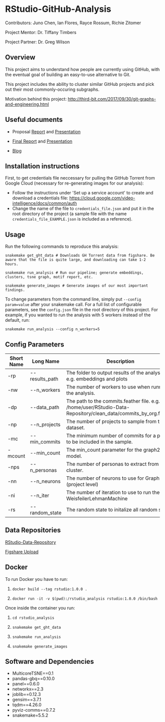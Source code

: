 # RStudio-GitHub-Analysis

Contributors: Juno Chen, Ian Flores, Rayce Rossum, Richie Zitomer

Project Mentor: Dr. Tiffany Timbers

Project Partner: Dr. Greg Wilson

## Overview

This project aims to understand how people are currently using GitHub, with the eventual goal of building an easy-to-use alternative to Git.

This project includes the ability to cluster similar GitHub projects and pick out their most commonly-occuring subgraphs.

Motivation behind this project: http://third-bit.com/2017/09/30/git-graphs-and-engineering.html

## Useful documents

- Proposal [Report](https://github.com/UBC-MDS/RStudio-GitHub-Analysis/blob/master/docs/proposal_presentation/proposal_report_final.pdf) and [Presentation](https://github.com/UBC-MDS/RStudio-GitHub-Analysis/blob/master/docs/proposal_presentation/proposal_presentation.html)

- [Final Report](https://github.com/UBC-MDS/RStudio-GitHub-Analysis/blob/master/docs/final_presentation/final_report.pdf) and [Presentation](https://github.com/UBC-MDS/RStudio-GitHub-Analysis/blob/master/docs/final_presentation/final_presentation.html)

- [Blog](https://ubc-mds.github.io/RStudio-GitHub-Analysis/)

## Installation instructions

First, to get credentials file neccessary for pulling the GitHub Torrent from Google Cloud (necessary for re-generating images for our analysis):

- Follow the instructions under 'Set up a service account' to create and download a credentials file: https://cloud.google.com/video-intelligence/docs/common/auth
- Change the name of the file to `credentials_file.json` and put it in the root directory of the project (a sample file with the name `credentials_file_EXAMPLE.json` is included as a reference).

## Usage

Run the following commands to reproduce this analysis:
```{bash}
snakemake get_ght_data # Downloads GH Torrent data from figshare. Be aware that the file is quite large, and downloading can take 1-2 hours.

snakemake run_analysis # Run our pipeline; generate embeddings, clusters, tsne graph, motif report, etc.

snakemake generate_images # Generate images of our most important findings.
```

To change parameters from the command line, simply put `--config param=value` after your snakemake call. For a full list of configurable parameters, see the `config.json` file in the root directory of this project. 
For example, if you wanted to run the analysis with 5 workers instead of the default, run:

```{bash}
snakemake run_analysis --config n_workers=5
```

## Config Parameters

|Short Name|Long Name|Description|Default|Type|
|-|-|-|-|-|
| -rp     | --results_path   | The folder to output results of the analysis. e.g. embeddings and plots| ./results/|String|
| -nw     | --n_workers      | The number of workers to use when running the analysis.| 1| int|
| -dp     | --data_path      | The path to the commits.feather file. e.g. /home/user/RStudio-Data-Repository/clean_data/commits_by_org.feather| ./data/commits_by_org.feather |String|
| -np     | --n_projects     | The number of projects to sample from the dataset.| 1000| int|
| -mc     | --min_commits    | The minimum number of commits for a project to be included in the sample.| None | none_or_int|
| -mcount | --min_count      | The min_count parameter for the graph2vec model.| 5| int|
| -nps    | --n_personas     | The number of personas to extract from each cluster.| 5| int|
| -nn     | --n_neurons      | The number of neurons to use for Graph2Vec (project level)| 128| int|
| -ni     | --n_iter         | The number of iteration to use to run the WeisfeilerLehmanMachine| 10| int|
| -rs     | --random_state   | The random state to initalize all random states.| 1| int|



## Data Repositories
[RStudio-Data-Repository](https://github.com/UBC-MDS/RStudio-Data-Repository)

[Figshare Upload](https://figshare.com/articles/GHTorrent_Project_Commits_Dataset/8321285)

## Docker

To run Docker you have to run:

1) `docker build --tag rstudio:1.0.0 .`

2) `docker run -it -v $(pwd):/rstudio_analysis rstudio:1.0.0 /bin/bash`

Once inside the container you run:

1) `cd rstudio_analysis`

2) `snakemake get_ght_data`
3) `snakemake run_analysis`
4) `snakemake generate_images`

## Software and Dependencies

- MulticoreTSNE==0.1
- pandas-gbq==0.10.0
- panel==0.6.0
- networkx==2.3
- joblib==0.12.3
- gensim==3.7.1
- tqdm==4.26.0
- pyviz-comms==0.7.2
- snakemake=5.5.2

